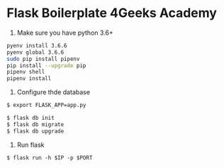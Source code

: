 # Flask Boilerplate 4Geeks Academy

1. Make sure you have python 3.6+
```sh
pyenv install 3.6.6
pyenv global 3.6.6
sudo pip install pipenv
pip install --upgrade pip
pipenv shell
pipenv install
```

1. Configure thde database
```sh
$ export FLASK_APP=app.py

$ flask db init
$ flask db migrate
$ flask db upgrade

```

1. Run flask
```
$ flask run -h $IP -p $PORT
```
